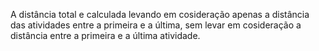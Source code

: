 A distância total e calculada levando em cosideração apenas a distância das atividades entre a primeira e a última, sem levar em cosideração a distância entre a primeira e a última atividade.